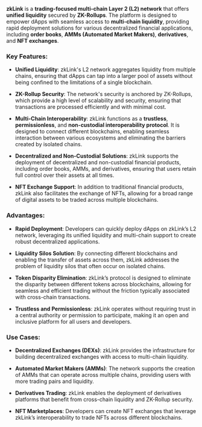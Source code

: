 **zkLink** is a **trading-focused multi-chain Layer 2 (L2) network** that offers **unified liquidity** secured by **ZK-Rollups**. The platform is designed to empower dApps with seamless access to **multi-chain liquidity**, providing rapid deployment solutions for various decentralized financial applications, including **order books**, **AMMs (Automated Market Makers)**, **derivatives**, and **NFT exchanges**.

### Key Features:

- **Unified Liquidity**: zkLink's L2 network aggregates liquidity from multiple chains, ensuring that dApps can tap into a larger pool of assets without being confined to the limitations of a single blockchain.

- **ZK-Rollup Security**: The network's security is anchored by ZK-Rollups, which provide a high level of scalability and security, ensuring that transactions are processed efficiently and with minimal cost.

- **Multi-Chain Interoperability**: zkLink functions as a **trustless**, **permissionless**, and **non-custodial interoperability protocol**. It is designed to connect different blockchains, enabling seamless interaction between various ecosystems and eliminating the barriers created by isolated chains.

- **Decentralized and Non-Custodial Solutions**: zkLink supports the deployment of decentralized and non-custodial financial products, including order books, AMMs, and derivatives, ensuring that users retain full control over their assets at all times.

- **NFT Exchange Support**: In addition to traditional financial products, zkLink also facilitates the exchange of NFTs, allowing for a broad range of digital assets to be traded across multiple blockchains.

### Advantages:

- **Rapid Deployment**: Developers can quickly deploy dApps on zkLink’s L2 network, leveraging its unified liquidity and multi-chain support to create robust decentralized applications.

- **Liquidity Silos Solution**: By connecting different blockchains and enabling the transfer of assets across them, zkLink addresses the problem of liquidity silos that often occur on isolated chains.

- **Token Disparity Elimination**: zkLink’s protocol is designed to eliminate the disparity between different tokens across blockchains, allowing for seamless and efficient trading without the friction typically associated with cross-chain transactions.

- **Trustless and Permissionless**: zkLink operates without requiring trust in a central authority or permission to participate, making it an open and inclusive platform for all users and developers.

### Use Cases:

- **Decentralized Exchanges (DEXs)**: zkLink provides the infrastructure for building decentralized exchanges with access to multi-chain liquidity.
  
- **Automated Market Makers (AMMs)**: The network supports the creation of AMMs that can operate across multiple chains, providing users with more trading pairs and liquidity.

- **Derivatives Trading**: zkLink enables the deployment of derivatives platforms that benefit from cross-chain liquidity and ZK-Rollup security.

- **NFT Marketplaces**: Developers can create NFT exchanges that leverage zkLink’s interoperability to trade NFTs across different blockchains.
